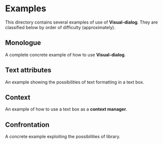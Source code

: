 # Examples

This directory contains several examples of use of **Visual-dialog**.
They are classified below by order of difficulty (approximately).

## Monologue

A complete concrete example of how to use **Visual-dialog**.

## Text attributes

An example showing the possibilities of text formatting in a text box.

## Context

An example of how to use a text box as a **context manager**.

## Confrontation

A concrete example exploiting the possibilities of library.
